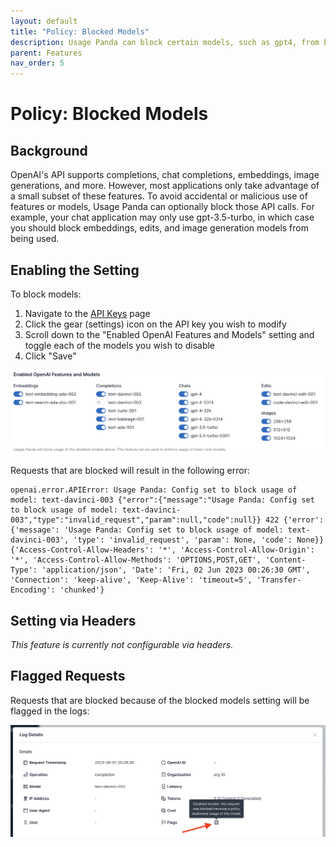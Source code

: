 ```yaml
---
layout: default
title: "Policy: Blocked Models"
description: Usage Panda can block certain models, such as gpt4, from being used, allowing your organization to control costs and limit usage of certain OpenAI features such as image generation.
parent: Features
nav_order: 5
---
```


# Policy: Blocked Models

## Background
OpenAI's API supports completions, chat completions, embeddings, image generations, and more. However, most applications only take advantage of a small subset of these features. To avoid accidental or malicious use of features or models, Usage Panda can optionally block those API calls. For example, your chat application may only use gpt-3.5-turbo, in which case you should block embeddings, edits, and image generation models from being used.

## Enabling the Setting
To block models:

1. Navigate to the [API Keys](https://app.usagepanda.com/connections) page
2. Click the gear (settings) icon on the API key you wish to modify
3. Scroll down to the "Enabled OpenAI Features and Models" setting and toggle each of the models you wish to disable
4. Click "Save"

![Usage Panda Block Models](../assets/images/usage-panda-block-models.png)

Requests that are blocked will result in the following error:

```
openai.error.APIError: Usage Panda: Config set to block usage of model: text-davinci-003 {"error":{"message":"Usage Panda: Config set to block usage of model: text-davinci-003","type":"invalid_request","param":null,"code":null}} 422 {'error': {'message': 'Usage Panda: Config set to block usage of model: text-davinci-003', 'type': 'invalid_request', 'param': None, 'code': None}} {'Access-Control-Allow-Headers': '*', 'Access-Control-Allow-Origin': '*', 'Access-Control-Allow-Methods': 'OPTIONS,POST,GET', 'Content-Type': 'application/json', 'Date': 'Fri, 02 Jun 2023 00:26:30 GMT', 'Connection': 'keep-alive', 'Keep-Alive': 'timeout=5', 'Transfer-Encoding': 'chunked'}
```

## Setting via Headers
_This feature is currently not configurable via headers._

## Flagged Requests

Requests that are blocked because of the blocked models setting will be flagged in the logs:

![Usage Panda Block Models Flag](../assets/images/usage-panda-block-models-flag.png)